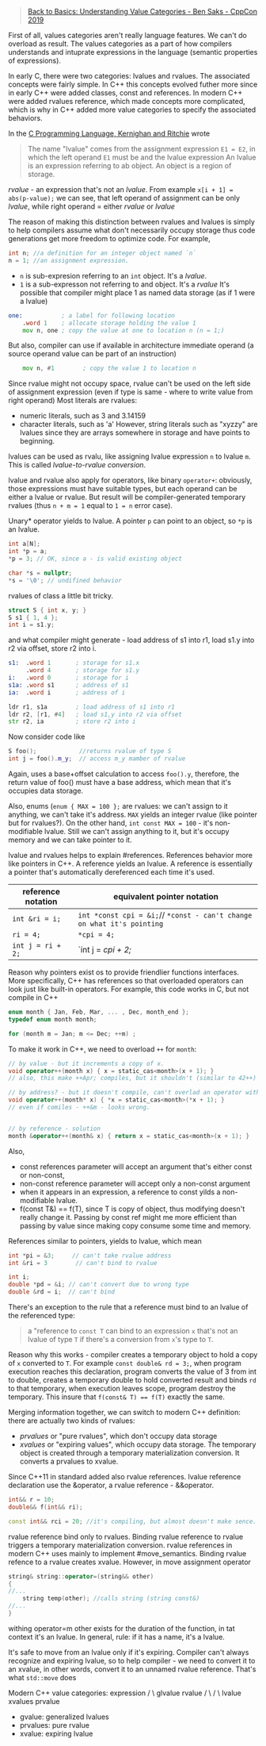  > [Back to Basics: Understanding Value Categories - Ben Saks - CppCon 2019](https://www.youtube.com/watch?v=XS2JddPq7GQ)

First of all, values categories aren't really language features. We can't do overload as result. The values categories as a part of how compilers understands and intuprate expressions in the language (semantic properties of expressions).

In early C, there were two categories: lvalues and rvalues. The associated concepts were fairly simple. In C++ this concepts evolved futher more since in early C++ were added classes, const and references. In modern C++ were added rvalues reference, which made concepts more complicated, which is why in C++ added more value categories to specify the associated behaviors. 


In the [C Programming Language, Kernighan and Ritchie](https://en.wikipedia.org/wiki/The_C_Programming_Language) wrote
 > The name "lvalue" comes from the assignment expression 
 > `E1 = E2`, in which the left operand `E1` must be and the lvalue expression
 > An lvalue is an expression referring to ab object. 
 > An object is a region of storage.
 
_rvalue_ - an expression that's not an _lvalue_. 
From example `x[i + 1] = abs(p-value);` we can see, that left operand of assignment can be only _lvalue_, while right operand = either _rvalue_ or _lvalue_

The reason of making this distinction between rvalues and lvalues is simply to help compilers assume what don't necessarily occupy storage thus code generations get more freedom to optimize code. 
For example,
```c++
int n; //a definition for an integer object named `n`
n = 1; //an assignment expression.
```

* `n` is sub-expresion referring to an `int` object. It's a _lvalue_.
* `1` is a sub-expresson not referring to and object. It's a _rvalue_
It's possible that compiler might place 1 as named data storage (as if 1 were a lvalue)
```asm
one:           ; a label for following location
	.word 1    ; allocate storage holding the value 1
	mov n, one ; copy the value at one to location n (n = 1;)
```
But also, compiler can use if available in architecture immediate operand (a source operand value can be part of an instruction)
```asm
	mov n, #1        ; copy the value 1 to location n
```

Since rvalue might not occupy space, rvalue can't be used on the left side of assignment expression (even if type is same - where to write value from right operand)
Most literals are rvalues:
* numeric literals, such as 3 and 3.14159
* character literals, such as 'a'
However, string literals such as "xyzzy" are lvalues since they are arrays somewhere in storage and have points to beginning.

lvalues can be used as rvalu, like assigning lvalue expression `n` to lvalue `m`. This is called _lvalue-to-rvalue conversion_.

lvalue and rvalue also apply for operators, like binary `operator+`: obviously, those expressions must have suitable types, but each operand can be either a lvalue or rvalue. But result will be compiler-generated temporary rvalues (thus `n + m = 1` equal to `1 = n` error case).


Unary* operator yields to lvalue. A pointer `p` can point to an object, so `*p` is an lvalue. 
```c++
int a[N];
int *p = a;
*p = 3; // OK, since a - is valid existing object

char *s = nullptr;
*s = '\0'; // undifined behavior 
```


rvalues of class a little bit tricky. 
```c++
struct S { int x, y; }
S s1 { 1, 4 };
int i = s1.y;
```
and what compiler might generate - load address of s1 into r1, load s1.y into r2 via offset, store r2 into i.
```asm
s1:  .word 1       ; storage for s1.x
     .word 4       ; storage for s1.y
i:   .word 0       ; storage for i
s1a: .word s1      ; address of s1
ia:  .word i       ; address of i

ldr r1, s1a        ; load address of s1 into r1
ldr r2, [r1, #4]   ; load s1,y into r2 via offset
str r2, ia         ; store r2 into i
```
Now consider code like 
```c++
S foo();            //returns rvalue of type S
int j = foo().m_y;  // access m_y mamber of rvalue
```
Again, uses a base+offset calculation to access `foo().y`, therefore, the return value of foo() must have a base address, which mean that it's occupies data storage. 

Also, enums (`enum { MAX = 100 };` are rvalues: we can't assign to it anything, we can't take it's address. `MAX` yields an integer rvalue (like pointer but for rvalues?).
On the other hand, `int const MAX = 100` - it's non-modifiable lvalue. Still we can't assign anything to it, but it's occupy memory and we can take pointer to it. 



lvalue and rvalues helps to explain #references. References behavior more like pointers in C++. A reference yields an lvalue. A reference is essentially a pointer that's automatically dereferenced each time it's used. 

| reference notation | equivalent pointer notation                                             |
| ------------------ | ----------------------------------------------------------------------- |
| `int &ri = i;`     | `int *const cpi = &i;`// `*const - can't change on what it's pointing ` |
| `ri = 4;`          | `*cpi = 4;`                                                             |
| `int j = ri + 2;`  | `int j = *cpi + 2;*                                                     |
Reason why pointers exist os to provide friendlier functions interfaces. More specifically, C++ has references so that overloaded operators can look just like built-in operators. 
For example, this code works in C, but not compile in C++
```c++
enum month { Jan, Feb, Mar, ... , Dec, month_end };
typedef enum month month;

for (month m = Jan; m <= Dec; ++m) ;
```
To make it work in C++, we need to overload `++` for `month`:
```c++ 
// by value - but it increments a copy of x. 
void operator++(month x) { x = static_cas<month>(x + 1); }
// also, this make ++Apr; compiles, but it shouldn't (similar to 42++)

// by address? - but it doesn't compile, can't overlad an operator with a para,eter of pointer type
void operator++(month* x) { *x = static_cas<month>(*x + 1); }
// even if comiles - ++&m - looks wrong. 


// by reference - solution 
month &operator++(month& x) { return x = static_cas<month>(x + 1); }
```

Also, 
* const references parameter will accept an argument that's either const or non-const, 
* non-const reference parameter will accept only a non-const argument 
* when it appears in an expression, a reference to const yilds a non-modifiable lvalue. 
* f(const T&) == f(T), since T is copy of object, thus modifying doesn't really change it. Passing by const ref might me more efficient than passing by value since making copy consume some time and memory. 

References similar to pointers, yields to lvalue, which mean 
```c++
int *pi = &3;     // can't take rvalue address 
int &ri = 3        // can't bind to rvalue 

int i;
double *pd = &i; // can't convert due to wrong type  
double &rd = i;  // can't bind 
```
There's an exception to the rule that a reference must bind to an lvalue of the referenced type: 
> a "reference to `const T` can bind to an expression `x` that's not an lvalue of type `T` if there's a conversion from `x`'s type to `T`.

Reason why this works - compiler creates a temporary object to hold a copy of `x` converted to `T`. For example `const double& rd = 3;`, when program execution reaches this declaration, program converts the value of 3 from int to double, creates a temporary double to hold converted result and binds `rd` to that temporary, when execution leaves scope, program destroy the temporary. This insure that `f(const& T) == f(T)` exactly the same. 


Merging information together, we can switch to modern C++ definition: 
there are actually two kinds of rvalues: 
* _prvalues_ or "pure rvalues", which don't occupy data storage 
* _xvalues_ or "expiring values", which occupy data storage. 
The temporary object is created through a temporary materialization conversion. It converts a prvalues to xvalue. 

Since C++11 in standard added also rvalue references. lvalue reference declaration use the &operator, a rvalue reference - &&operator. 
```c++
int&& r = 10;
double&& f(int&& ri);

const int&& rci = 20; //it's compiling, but almost doesn't make sence. 
```
rvalue reference bind only to rvalues. Binding rvalue reference to rvalue triggers a temporary materialization conversion. 
rvalue references in modern C++ uses mainly to implement #move_semantics. Binding rvalue refence to a rvalue creates xvalue. 
However, in move assignment operator 
```c++
string& string::operator=(string&& other)
{
//...
	string temp(other); //calls string (string const&)
//...
}
```
withing operator=m other exists for the duration of the function, in tat context it's an lvalue. In general, rule: if it has a name, it's a lvalue. 

It's safe to move from an lvalue only if it's expiring. 
Compiler can't always recognize and expiring lvalue, so to help compiler - we need to convert it to an xvalue, in other words, convert it to an unnamed rvalue reference. That's what `std::move` does


Modern C++ value categories: 
				expression 
		  	/           \\
		     glvalue 	 rvalue
            /       \\     /      \\
		lvalue		xvalues     prvalue
		
* gvalue: generalized lvalues 
* prvalues: pure rvalue 
* xvalue: expiring lvalue
